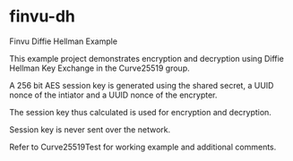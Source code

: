# finvu-dh
Finvu Diffie Hellman Example

This example project demonstrates encryption and decryption using Diffie Hellman Key Exchange in the Curve25519 group.

A 256 bit AES session key is generated using the shared secret, a UUID nonce of the intiator and a UUID nonce of the encrypter.

The session key thus calculated is used for encryption and decryption.

Session key is never sent over the network.

Refer to Curve25519Test for working example and additional comments.
